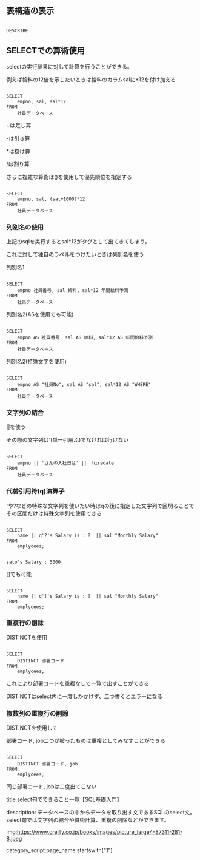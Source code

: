 



##  表構造の表示

<pre><code>
DESCRIBE
</code></pre>

##  SELECTでの算術使用

selectの実行結果に対して計算を行うことができる。

例えば給料の12倍を示したいときは給料のカラムsalに*12を付け加える

<pre><code>
SELECT
    empno, sal, sal*12
FROM
    社員データベース
</code></pre>

+は足し算

-は引き算

*は掛け算

/は割り算

さらに複雑な算術は()を使用して優先順位を指定する

<pre><code>
SELECT
    empno, sal, (sal+1000)*12
FROM
    社員データベース
</code></pre>


###  列別名の使用

上記のsqlを実行するとsal*12がタグとして出てきてしまう。

これに対して独自のラベルをつけたいときは列別名を使う

列別名1

<pre><code>
SELECT
    empno 社員番号, sal 給料, sal*12 年間給料予測
FROM
    社員データベース
</code></pre>

列別名2(ASを使用でも可能)

<pre><code>
SELECT
    empno AS 社員番号, sal AS 給料, sal*12 AS 年間給料予測
FROM
    社員データベース
</code></pre>

列別名2(特殊文字を使用)

<pre><code>
SELECT
    empno AS "社員No", sal AS "sal", sal*12 AS "WHERE"
FROM
    社員データベース
</code></pre>



###  文字列の結合


||を使う

その際の文字列は'(単一引用ふ)でなければ行けない

<pre><code>
SELECT
    empno || 'さんの入社日は' ||  hiredate
FROM
    社員データベース
</code></pre>



###  代替引用符(q)演算子

'や?などの特殊な文字列を使いたい時はqの後に指定した文字列で区切ることでその区間だけは特殊文字列を使用できる

<pre><code>
SELECT
    name || q'?'s Salary is : ?' || sal "Monthly Salary"
FROM
    emplyoees;
</code></pre>

<pre><code>
sato's Salary : 5000
</code></pre>

[]でも可能

<pre><code>
SELECT
    name || q'['s Salary is : ]' || sal "Monthly Salary"
FROM
    emplyoees;
</code></pre>




###  重複行の削除

DISTINCTを使用

<pre><code>
SELECT 
    DISTINCT 部署コード
FROM
    emplyoees;
</code></pre>

これにより部署コードを重複なしで一覧で出すことができる

DISTINCTはselect内に一度しかかけず、二つ書くとエラーになる





###  複数列の重複行の削除

DISTINCTを使用して

部署コード, job二つが被ったものは重複としてみなすことができる

<pre><code>
SELECT 
    DISTINCT 部署コード, job
FROM
    emplyoees;
</code></pre>

同じ部署コード, jobは二度出てこない








title:select句でできること一覧【SQL基礎入門】

description: データベースの中からデータを取り出す文であるSQLのselect文。select句では文字列の結合や算術計算、重複の削除などができます。

img:https://www.oreilly.co.jp/books/images/picture_large4-87311-281-8.jpeg

category_script:page_name.startswith("1")

